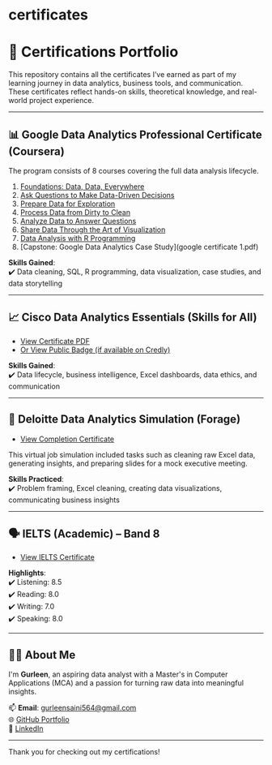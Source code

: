 # certificates
# 🧾 Certifications Portfolio

This repository contains all the certificates I’ve earned as part of my learning journey in data analytics, business tools, and communication. These certificates reflect hands-on skills, theoretical knowledge, and real-world project experience.

---

## 📊 Google Data Analytics Professional Certificate (Coursera)

The program consists of 8 courses covering the full data analysis lifecycle.

1. [Foundations: Data, Data, Everywhere](https://github.com/GSaini2001/certificates/blob/main/google%20certificate%201.pdf)  
2. [Ask Questions to Make Data-Driven Decisions](https://github.com/GSaini2001/certificates/blob/main/google%20certificate%202.pdf)  
3. [Prepare Data for Exploration](https://github.com/GSaini2001/certificates/blob/main/google%20certificate%203.pdf)  
4. [Process Data from Dirty to Clean](https://github.com/GSaini2001/certificates/blob/main/google%20certificate%204.pdf)  
5. [Analyze Data to Answer Questions](https://github.com/GSaini2001/certificates/blob/main/google%20certificate%205.pdf)  
6. [Share Data Through the Art of Visualization](https://github.com/GSaini2001/certificates/blob/main/google%20certificate%206.pdf)  
7. [Data Analysis with R Programming](https://github.com/GSaini2001/certificates/blob/main/google%20certificate%207.pdf)  
8. [Capstone: Google Data Analytics Case Study](google certificate 1.pdf)  

**Skills Gained**:  
✔️ Data cleaning, SQL, R programming, data visualization, case studies, and data storytelling

---

## 📈 Cisco Data Analytics Essentials (Skills for All)

- [View Certificate PDF](certificates/cisco_certificate.pdf)  
- [Or View Public Badge (if available on Credly)](https://www.credly.com/badges/YOUR-BADGE-ID)

**Skills Gained**:  
✔️ Data lifecycle, business intelligence, Excel dashboards, data ethics, and communication

---

## 🧠 Deloitte Data Analytics Simulation (Forage)

- [View Completion Certificate](certificates/deloitte_certificate.pdf)

This virtual job simulation included tasks such as cleaning raw Excel data, generating insights, and preparing slides for a mock executive meeting.

**Skills Practiced**:  
✔️ Problem framing, Excel cleaning, creating data visualizations, communicating business insights

---

## 🗣 IELTS (Academic) – Band 8

- [View IELTS Certificate](certificates/ielts_certificate.pdf)

**Highlights**:  
✔️ Listening: 8.5  
✔️ Reading: 8.0  
✔️ Writing: 7.0  
✔️ Speaking: 8.0

---

## 🙋‍♀️ About Me

I'm **Gurleen**, an aspiring data analyst with a Master's in Computer Applications (MCA) and a passion for turning raw data into meaningful insights.

📫 **Email**: gurleensaini564@gmail.com  
🌐 [GitHub Portfolio](https://github.com/YOUR-GITHUB-USERNAME)  
🔗 [LinkedIn](https://linkedin.com/in/YOUR-LINKEDIN-USERNAME)

---

Thank you for checking out my certifications!
